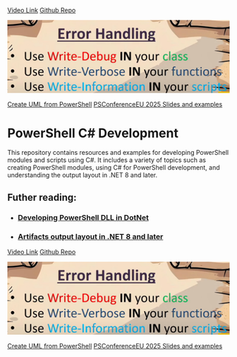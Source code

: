 [Video Link](https://www.youtube.com/watch?v=6jQqf-LTRGI&ab_channel=PowerShellConferenceEU) 
[Github Repo](https://github.com/PalmEmanuel/YourFirstPSModuleInCSharp)

![Error Information](error.png)

[Create UML from PowerShell](https://www.powershellgallery.com/packages/PSClassUtils/2.1.2/Content/Functions%5CPublic%5CWrite-CUClassDiagram.ps1)
[PSConferenceEU 2025 Slides and examples](https://github.com/psconfeu/2025)

# PowerShell C# Development
This repository contains resources and examples for developing PowerShell modules and scripts using C#. It includes a variety of topics such as creating PowerShell modules, using C# for PowerShell development, and understanding the output layout in .NET 8 and later.

## Futher reading:
* ### [Developing PowerShell DLL in DotNet](./Documents/Developing%20PowerShell%20DLL%20in%20DotNet.md)
* ### [Artifacts output layout in .NET 8 and later](./Documents/Artifacts%20output%20layout.md)
[Video Link](https://www.youtube.com/watch?v=6jQqf-LTRGI&ab_channel=PowerShellConferenceEU) 
[Github Repo](https://github.com/PalmEmanuel/YourFirstPSModuleInCSharp)

![Error Information](error.png)

[Create UML from PowerShell](https://www.powershellgallery.com/packages/PSClassUtils/2.1.2/Content/Functions%5CPublic%5CWrite-CUClassDiagram.ps1)
[PSConferenceEU 2025 Slides and examples](https://github.com/psconfeu/2025)

